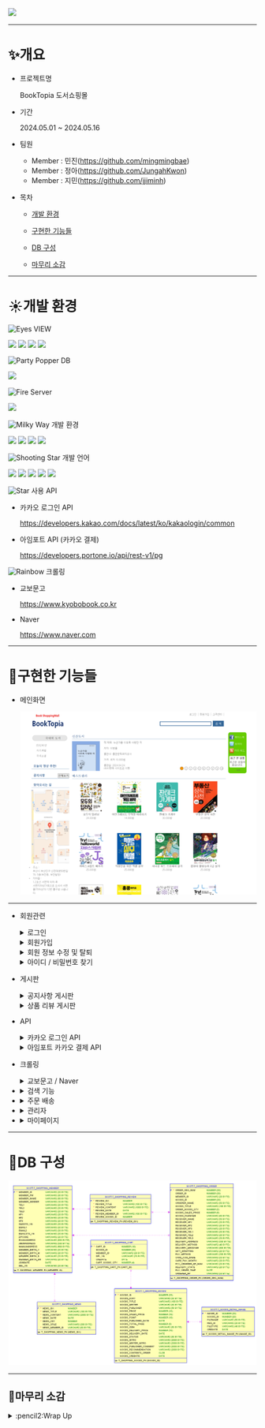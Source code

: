 <img src="https://capsule-render.vercel.app/api?type=soft&color=auto&height=300&section=header&text=BookTopia&fontSize=90" />

***

# :sparkles:개요
  * 프로젝트명
    
    BookTopia 도서쇼핑몰
    
  * 기간

     2024.05.01 ~ 2024.05.16
    
  * 팀원
     * Member : 민진(<https://github.com/mingmingbae>)
     * Member : 정아(<https://github.com/JungahKwon>)
     * Member : 지민(<https://github.com/jjiminh>)
  * 목차
     * [개발 환경](#sunny개발-환경)

     * [구현한 기능들](#hatched_chick구현한-기능들)

     * [DB 구성](#shaved_iceDB-구성)
   
     * [마무리 소감](#carousel_horse마무리-소감)  

***

# :sunny:개발 환경

 <img src="https://raw.githubusercontent.com/Tarikul-Islam-Anik/Animated-Fluent-Emojis/master/Emojis/Hand%20gestures/Eyes.png" alt="Eyes" width="1.5%" />  VIEW 
    
   <img src="https://img.shields.io/badge/JSP-007524?style=for-the-badge&logo=OpenJDK&logoColor=white"> <img src="https://img.shields.io/badge/HTML5-E34F26?style=for-the-badge&logo=HTML5&logoColor=white"> <img src="https://img.shields.io/badge/CSS3-1572B6?style=for-the-badge&logo=CSS3&logoColor=white"> <img src="https://img.shields.io/badge/bootstrap-%238511FA.svg?style=for-the-badge&logo=bootstrap&logoColor=white"> 
   
 <img src="https://raw.githubusercontent.com/Tarikul-Islam-Anik/Animated-Fluent-Emojis/master/Emojis/Activities/Party%20Popper.png" alt="Party Popper" width="2%" />  DB 
     
   <img src="https://img.shields.io/badge/Oracle-F80000?style=for-the-badge&logo=oracle&logoColor=white">   
     
 <img src="https://raw.githubusercontent.com/Tarikul-Islam-Anik/Animated-Fluent-Emojis/master/Emojis/Travel%20and%20places/Fire.png" alt="Fire" width="1.5%" /> Server
     
   <img src="https://img.shields.io/badge/Tomcat9-0054FF?style=for-the-badge&logo=apachetomcat&logoColor=white"> 
  
 <img src="https://raw.githubusercontent.com/Tarikul-Islam-Anik/Animated-Fluent-Emojis/master/Emojis/Travel%20and%20places/Milky%20Way.png" alt="Milky Way" width="1.5%" />  개발 환경
     
   <img src="https://img.shields.io/badge/Windows-0078D6?style=for-the-badge&logo=windows&logoColor=white"> <img src="https://img.shields.io/badge/Eclipse-FE7A16.svg?style=for-the-badge&logo=Eclipse&logoColor=white"> <img src="https://img.shields.io/badge/apachemaven-C71A36?style=for-the-badge&logo=apachemaven&logoColor=white">
   <img src="https://img.shields.io/badge/Github-000000?style=flat-square&logo=Github&logoColor=#white"/>  
      
 <img src="https://raw.githubusercontent.com/Tarikul-Islam-Anik/Animated-Fluent-Emojis/master/Emojis/Travel%20and%20places/Shooting%20Star.png" alt="Shooting Star" width="1.5%" /> 개발 언어
     
   <img src="https://img.shields.io/badge/spring-6DB33F?style=for-the-badge&logo=spring&logoColor=white"> <img src="https://img.shields.io/badge/java-007396?style=for-the-badge&logo=OpenJDK&logoColor=white"> <img src="https://img.shields.io/badge/servlet-007396?style=for-the-badge&logo=OpenJDK&logoColor=white">
   <img src="https://img.shields.io/badge/JavaScript-F7DF1E?style=for-the-badge&logo=JavaScript&logoColor=white"> <img src="https://img.shields.io/badge/jquery-%230769AD.svg?style=for-the-badge&logo=jquery&logoColor=white"> 
   
 <img src="https://raw.githubusercontent.com/Tarikul-Islam-Anik/Animated-Fluent-Emojis/master/Emojis/Travel%20and%20places/Star.png" alt="Star" width="1.5%" /> 사용 API
      
   
   * 카카오 로그인 API
        
       <https://developers.kakao.com/docs/latest/ko/kakaologin/common>
   * 아임포트 API (카카오 결제)

       <https://developers.portone.io/api/rest-v1/pg>
     
 <img src="https://raw.githubusercontent.com/Tarikul-Islam-Anik/Animated-Fluent-Emojis/master/Emojis/Travel%20and%20places/Rainbow.png" alt="Rainbow" width="1.5%" /> 크롤링

   * 교보문고

       <https://www.kyobobook.co.kr>
   * Naver

       <https://www.naver.com>
           
***

# :hatched_chick:구현한 기능들
  * 메인화면

     ![메인화면](/bookShop01/booktopia/main.png)

***
   
  * 회원관련 
    <details>
       <summary>로그인</summary>
       <img src="/bookShop01/booktopia/login.png">
    </details>
    
    <details>
       <summary>회원가입</summary>
       <img src="/bookShop01/booktopia/signUp.png">
    </details>
    
    <details>
       <summary>회원 정보 수정 및 탈퇴</summary>
       <img src="/bookShop01/booktopia/modifyMember.png">
    </details>
    
    <details>
       <summary>아이디 / 비밀번호 찾기</summary>
       <img src="/bookShop01/booktopia/emailVeri.png">
    </details>
             
  * 게시판
     <details>
        <summary>공지사항 게시판</summary>
        <img src="/bookShop01/booktopia/newsBoard.png">
     </details>
     
     <details>
        <summary>상품 리뷰 게시판</summary>
        <img src="/bookShop01/booktopia/reviewBoard.png">
     </details>
        
  * API
    <details>
       <summary>카카오 로그인 API</summary>
       <img src="/bookShop01/booktopia/kakaoLogin.png">
    </details>  
    
    <details>
       <summary>아임포트 카카오 결제 API</summary>
       <img src="/bookShop01/booktopia/kakaoPay.png">
    </details> 
   
  * 크롤링
    <details>
       <summary>교보문고 / Naver</summary>
       <img src="/bookShop01/booktopia/crawling.png">
    </details>
     
   * <details>
        <summary>검색 기능</summary>
        <img src="/bookShop01/booktopia/search.png">
     </details>
  
  * <details>
       <summary>주문 배송</summary>
       <img src="/bookShop01/booktopia/order.png">
    </details>
  
  * <details>
       <summary>관리자</summary>
       <img src="/bookShop01/booktopia/adminPage.png">
    </details>
  
  * <details>
       <summary>마이페이지</summary>
       <img src="/bookShop01/booktopia/myPage.png">
    </details>   

***

# :shaved_ice:DB 구성

   ![erd](/bookShop01/booktopia/BookShopERD.png)

***   

## :carousel_horse:마무리 소감
<details>
  <summary> :pencil2:Wrap Up</summary>
  <img src="/bookShop01/booktopia/mingmingg.png">
  <img src="/bookShop01/booktopia/jjongaa.png">
  <img src="/bookShop01/booktopia/jjiminn.png">
  
</details>        
